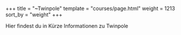 +++
title = "~Twinpole"
template = "courses/page.html"
weight = 1213
sort_by = "weight"
+++

Hier findest du in Kürze Informationen zu Twinpole
